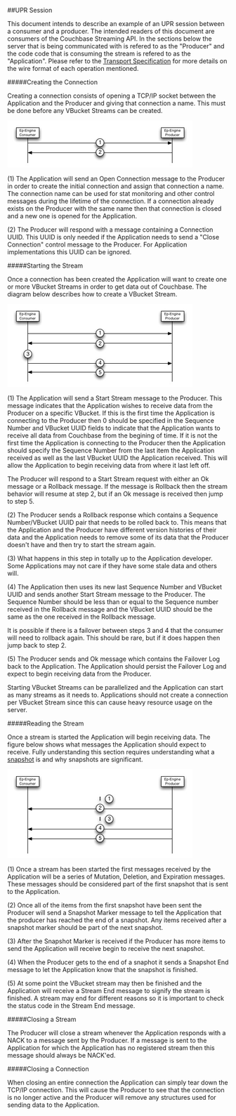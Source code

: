 ##UPR Session

This document intends to describe an example of an UPR session between a consumer and a producer. The intended readers of this document are consumers of the Couchbase Streaming API. In the sections below the server that is being communicated with is refered to as the "Producer" and the code code that is consuming the stream is refered to as the "Application". Please refer to the [Transport Specification](transport-spec.md) for more details on the wire format of each operation mentioned.

#####Creating the Connection

Creating a connection consists of opening a TCP/IP socket between the Application and the Producer and giving that connection a name. This must be done before any VBucket Streams can be created.

![Figure 1](images/upr_session_1.jpg)

(1) The Application will send an Open Connection message to the Producer in order to create the initial connection and assign that connection a name. The connection name can be used for stat monitoring and other control messages during the lifetime of the connection. If a connection already exists on the Producer with the same name then that connection is closed and a new one is opened for the Application.

(2) The Producer will respond with a message containing a Connection UUID. This UUID is only needed if the Application needs to send a "Close Connection" control message to the Producer. For Application implementations this UUID can be ignored.

#####Starting the Stream

Once a connection has been created the Application will want to create one or more VBucket Streams in order to get data out of Couchbase. The diagram below describes how to create a VBucket Stream.

![Figure 2](images/upr_session_2.jpg)

(1) The Application will send a Start Stream message to the Producer. This message indicates that the Application wishes to receive data from the Producer on a specific VBucket. If this is the first time the Application is connecting to the Producer then 0 should be specified in the Sequence Number and VBucket UUID fields to indicate that the Application wants to receive all data from Couchbase from the begining of time. If it is not the first time the Application is connecting to the Producer then the Application should specify the Sequence Number from the last item the Application received as well as the last VBucket UUID the Application received. This will allow the Application to begin receiving data from where it last left off.

The Producer will respond to a Start Stream request with either an Ok message or a Rollback message. If the message is Rollback then the stream behavior will resume at step 2, but if an Ok message is received then jump to step 5.

(2) The Producer sends a Rollback response which contains  a Sequence Number/VBucket UUID pair that needs to be rolled back to. This means that the Application and the Producer have different version histories of their data and the Application needs to remove some of its data that the Producer doesn't have and then try to start the stream again.

(3) What happens in this step in totally up to the Application developer. Some Applications may not care if they have some stale data and others will.

(4) The Application then uses its new last Sequence Number and VBucket UUID and sends another Start Stream message to the Producer. The Sequence Number should be less than or equal to the Sequence number received in the Rollback message and the VBucket UUID should be the same as the one received in the Rollback message.

It is possible if there is a failover between steps 3 and 4 that the consumer will need to rollback again. This should be rare, but if it does happen then jump back to step 2.

(5) The Producer sends and Ok message which contains the Failover Log back to the Application. The Application should persist the Failover Log and expect to begin receiving data from the Producer.

Starting VBucket Streams can be parallelized and the Application can start as many streams as it needs to. Applications should not create a connection per VBucket Stream since this can cause heavy resource usage on the server.

#####Reading the Stream

Once a stream is started the Application will begin receiving data. The figure below shows what messages the Application should expect to receive. Fully understanding this section requires understanding what a [snapshot]() is and why snapshots are significant.

![Figure 3](images/upr_session_3.jpg)

(1) Once a stream has been started the first messages received by the Application will be a series of Mutation, Deletion, and Expiration messages. These messages should be considered part of the first snapshot that is sent to the Application.

(2) Once all of the items from the first snapshot have been sent the Producer will send a Snapshot Marker message to tell the Application that the producer has reached the end of a snapshot. Any items received after a snapshot marker should be part of the next snapshot.

(3) After the Snapshot Marker is received if the Producer has more items to send the Application will receive begin to receive the next snapshot.

(4) When the Producer gets to the end of a snaphot it sends a Snapshot End message to let the Application know that the snapshot is finished.

(5) At some point the VBucket stream may then be finished and the Application will receive a Stream End message to signify the stream is finished. A stream may end for different reasons so it is important to check the status code in the Stream End message.

#####Closing a Stream

The Producer will close a stream whenever the Application responds with a NACK to a message sent by the Producer. If a message is sent to the Application for which the Application has no registered stream then this message should always be NACK'ed.

#####Closing a Connection

When closing an entire connection the Application can simply tear down the TCP/IP connection. This will cause the Producer to see that the connection is no longer active and the Producer will remove any structures used for sending data to the Application.

